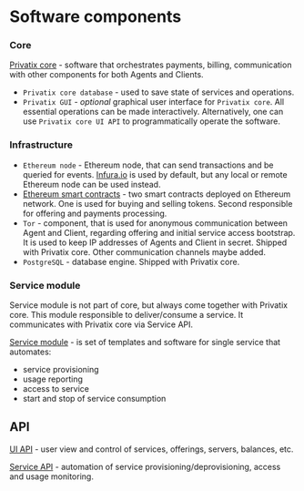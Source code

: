 # Software components

### Core

[Privatix core](./) - software that orchestrates payments, billing, communication with other components for both Agents and Clients.

* `Privatix core database` - used to save state of services and operations.
* `Privatix GUI` - _optional_ graphical user interface for `Privatix core`. All essential operations can be made interactively. Alternatively, one can use `Privatix core UI API` to programmatically operate the software.

### Infrastructure

* `Ethereum node` - Ethereum node, that can send transactions and be queried for events. [Infura.io](https://infura.io/) is used by default, but any local or remote Ethereum node can be used instead.
* [Ethereum smart contracts](ethereum/smart_contract.md) - two smart contracts deployed on Ethereum network. One is used for buying and selling tokens. Second responsible for offering and payments processing.
* `Tor` - component, that is used for anonymous communication between Agent and Client, regarding offering and initial service access bootstrap. It is used to keep IP addresses of Agents and Client in secret. Shipped with Privatix core. Other communication channels maybe added.
* `PostgreSQL` - database engine. Shipped with Privatix core.

### Service module

Service module is not part of core, but always come together with Privatix core. This module responsible to deliver/consume a service. It communicates with Privatix core via Service API.

[Service module](../service/service_module.md) - is set of templates and software for single service that automates:

* service provisioning
* usage reporting
* access to service
* start and stop of service consumption

## API

[UI API](https://github.com/Privatix/dappctrl/blob/master/doc/ui/rpc.md) - user view and control of services, offerings, servers, balances, etc.

[Service API](../service/service_module.md#service-api) - automation of service provisioning/deprovisioning, access and usage monitoring.

